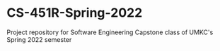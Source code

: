 # CS-451R-Spring-2022
Project repository for Software Engineering Capstone class of UMKC's Spring 2022 semester
